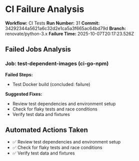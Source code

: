 # CI Failure Analysis

**Workflow:** CI Tests
**Run Number:** 31
**Commit:** 34292344a5621a6c32d2e1ca5a3f665ac64bd79d
**Branch:** renovate/python-3.x
**Failure Time:** 2025-10-07T20:17:23.526Z

## Failed Jobs Analysis

### Job: test-dependent-images (ci-go-npm)
**Failed Steps:**
- Test Docker build (concluded: failure)

**Suggested Fixes:**
- Review test dependencies and environment setup
- Check for flaky tests and race conditions
- Verify test data and fixtures

## Automated Actions Taken
- ✅ Review test dependencies and environment setup
- ✅ Check for flaky tests and race conditions
- ✅ Verify test data and fixtures
